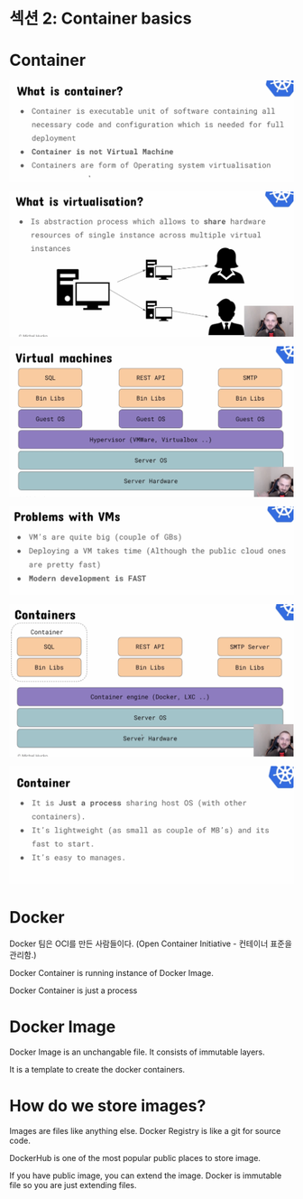 # 섹션 2: Container basics

# Container

![Image.png](%EC%84%B9%EC%85%98%202:%20Container%20basics.assets/Image.png)

![Image.png](%EC%84%B9%EC%85%98%202:%20Container%20basics.assets/Image%20(2).png)

![Image.png](%EC%84%B9%EC%85%98%202:%20Container%20basics.assets/Image%20(3).png)

![Image.png](%EC%84%B9%EC%85%98%202:%20Container%20basics.assets/Image%20(4).png)

![Image.png](%EC%84%B9%EC%85%98%202:%20Container%20basics.assets/Image%20(5).png)

![Image.png](%EC%84%B9%EC%85%98%202:%20Container%20basics.assets/Image%20(6).png)

# Docker

Docker 팀은 OCI를 만든 사람들이다. (Open Container Initiative - 컨테이너 표준을 관리함.)

Docker Container is running instance of Docker Image.

Docker Container is just a process

# Docker Image

Docker Image is an unchangable file. It consists of immutable layers.

It is a template to create the docker containers.

# How do we store images?

Images are files like anything else. Docker Registry is like a git for source code.

DockerHub is one of the most popular public places to store image.

If you have public image, you can extend the image. Docker is immutable file so you are just extending files.

